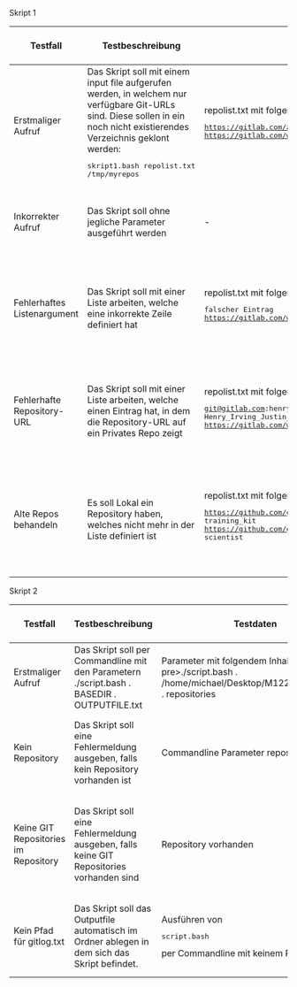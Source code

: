 Skript 1

| Testfall | Testbeschreibung | Testdaten | erwartetes Testresultat | erhaltenes Testresultat | Tester | Testdatum und Teststatus |
|  - | - | - | - | - | - | - |
| Erstmaliger Aufruf | Das Skript soll mit einem input file aufgerufen werden, in welchem nur verfügbare Git-URLs sind. Diese sollen in ein noch nicht existierendes Verzeichnis geklont werden:<pre>skript1.bash repolist.txt /tmp/myrepos</pre> | repolist.txt mit folgendem Inhalt:<pre>https://gitlab.com/armindoerzbachtbz/m122_praxisarbeit<br>https://gitlab.com/wapdc/InfoSearch/Project-2017</pre> | Verzeichnis wird erstellt und alle Repos werden darin geklont | | | |
| Inkorrekter Aufruf | Das Skript soll ohne jegliche Parameter ausgeführt werden | - | Skript bricht ab und verlangt Parameter als Argument | | | |
| Fehlerhaftes Listenargument | Das Skript soll mit einer Liste arbeiten, welche eine inkorrekte Zeile definiert hat | repolist.txt mit folgendem Inhalt:<pre>falscher Eintrag<br>https://gitlab.com/wapdc/InfoSearch/Project-2017</pre> | Skript ignoriert den falschen Eintrag und behandelt die restlichen Zeilen | | | |
| Fehlerhafte Repository-URL | Das Skript soll mit einer Liste arbeiten, welche einen Eintrag hat, in dem die Repository-URL auf ein Privates Repo zeigt | repolist.txt mit folgendem Inhalt:<pre>git@gitlab.com:henry.irving2001/m122_praxisarbeit.git Henry_Irving_Justin_Feliz<br>https://gitlab.com/wapdc/InfoSearch/Project-2017</pre> | Skript ignoriert den falschen Eintrag und behandelt die restlichen Zeilen | | | |
| Alte Repos behandeln | Es soll Lokal ein Repository haben, welches nicht mehr in der Liste definiert ist | repolist.txt mit folgendem Inhalt:<pre>https://github.com/github/training-kit.git training_kit<br>https://github.com/github/scientist.git scientist</pre> | Skript löscht das veraltete lokale Repository und verhält sich ansonsten wie erwartet | | | |

Skript 2

| Testfall | Testbeschreibung | Testdaten | erwartetes Testresultat | erhaltenes Testresultat | Tester | Testdatum und Teststatus |
|  - | - | - | - | - | - | - |
| Erstmaliger Aufruf | Das Skript soll per Commandline mit den Parametern ./script.bash . BASEDIR . OUTPUTFILE.txt | Parameter mit folgendem Inhalt pre>./script.bash . /home/michael/Desktop/M122/LB2/gitlog.txt . repositories</pre> | Skript wird ausgeführt. Outputfile erstellt | Das Outputfile wird erstellt, Logfile auch. | Noah Barth | 08.05.22 |
| Kein Repository | Das Skript soll eine Fehlermeldung ausgeben, falls kein Repository vorhanden ist | Commandline Parameter repositories | Skript gibt eine Fehlermeldung aus | Skript gibt eine Fehlermeldung aus, loggt diese und erstellt das Repository | Noah Barth | 08.05.22 |
| Keine GIT Repositories im Repository | Das Skript soll eine Fehlermeldung ausgeben, falls keine GIT Repositories vorhanden sind | Repository vorhanden | Skript gibt eine Fehlermeldung aus | Skript gibt eine Fehlermeldung aus, dass keine GIT Repo's vorhanden sind, loggt diese | Noah Barth | 08.05.22 |
| Kein Pfad für gitlog.txt | Das Skript soll das Outputfile automatisch im Ordner ablegen in dem sich das Skript befindet. | Ausführen von <pre>script.bash</pre> per Commandline mit keinem Pfad | Skript legt dieses am gleichen Ort ab wie das Skript selber | Skript legt dieses am selben Ort ab, jedoch werden die Commits nicht richtig ausgelesen | Noah Barth | 08.05.22 |
